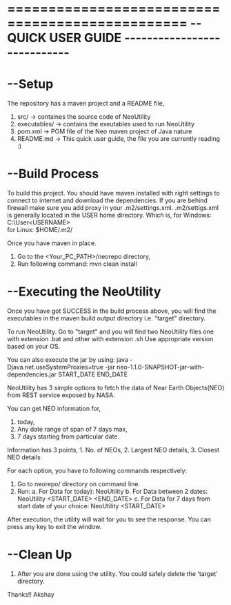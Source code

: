 ================================================
-- QUICK USER GUIDE ----------------------------
================================================

--Setup
================================================
The repository has a maven project and a README file,

1. src/ -> containes the source code of NeoUtility
2. executables/ -> contains the exeutables used to run NeoUtility
2. pom.xml -> POM file of the Neo maven project of Java nature
3. README.md -> This quick user guide, the file you are currently reading :)

--Build Process
================================================

To build this project. You should have maven installed 
with right settings to connect to internet and download the dependencies.
If you are behind firewall make sure you add proxy in your .m2/settings.xml.
.m2/settigs.xml is generally located in the USER home directory. 
Which is,
 for Windows:
	C:\User\<USERNAME>\
 for Linux:
	$HOME/.m2/

Once you have maven in place.
1. Go to the <Your_PC_PATH>/neorepo directory,
2. Run following command:
	mvn clean install

--Executing the NeoUtility
=================================================
Once you have got SUCCESS in the build process above, you will find the executables 
in the maven build output directory i.e. "target" directory.

To run NeoUtility. 
Go to "target" and you will find two NeoUtility files 
	one with extension .bat and other with extension .sh
Use appropriate version based on your OS.

You can also execute the jar by using:
java -Djava.net.useSystemProxies=true -jar neo-1.1.0-SNAPSHOT-jar-with-dependencies.jar START_DATE END_DATE

NeoUtility has 3 simple options to fetch the data of Near Earth Objects(NEO) 
from REST service exposed by NASA.

You can get NEO information for,
1. today,
2. Any date range of span of 7 days max,
3. 7 days starting from particular date.

Information has 3 points,
	1. No. of NEOs,
	2. Largest NEO details,
	3. Closest NEO details

For each option, you have to following commands respectively:
1. Go to neorepo/ directory on command line.
2. Run:
	a. For Data for today):
		NeoUtility 
	b. For Data between 2 dates:
		NeoUtility <START_DATE> <END_DATE>
	c. For Data for 7 days from start date of your choice:
		NeoUtility <START_DATE>

After execution, the utility will wait for you to see the response. 
You can press any key to exit the window.

--Clean Up
=================================================
1. After you are done using the utility. You could safely delete the 'target' directory.

Thanks!!
Akshay